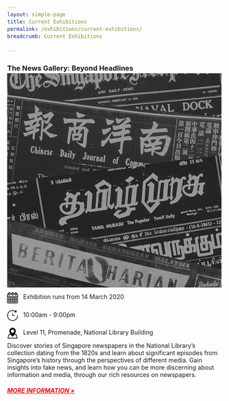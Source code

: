 ```yaml
---
layout: simple-page
title: Current Exhibitions
permalink: /exhibitions/current-exhibitions/
breadcrumb: Current Exhibitions

---
```


<section class="sgds-section">
<div class="sgds-container">
    <div class="row" style="margin-bottom: -1em;">
        <div class="col is-12">
            <h3><strong>The News Gallery: Beyond Headlines</strong></h3>
        </div>
    </div>
    <div class="row" style="margin-bottom: -1em;">
        <div class="col">
            <a href="/exhibitions/current-exhibitions/newsgallery/"><img src="/images/event-images/newsgallery/news-gallery-thumbnail.jpg" alt="The News Gallery: Beyond Headlines"></a>
        </div>
        <div class="col is-two-thirds">
            <div class="row">
                <div class="col" style="padding-bottom: 8px; padding-top: 8px;">
                    <img src="/images/calendar.png" alt="Date" style="display:inline-block; margin-left: 0px; margin-right: 8px; width: 5%; vertical-align: middle;"> Exhibition runs from 14 March 2020
                </div>
            </div>
            <div class="row">
                <div class="col" style="padding-bottom: 8px; padding-top: 8px;">
                    <img src="/images/watch.png" alt="Time" style="display:inline-block; margin-left: 0px; margin-right: 8px; width: 5%; vertical-align: middle;"> 10:00am - 9:00pm
                </div>
            </div>
            <div class="row">
                <div class="col" style="padding-bottom: 8px; padding-top: 8px;">
                    <img src="/images/pin.png" alt="Location" style="display:inline-block; margin-left: 0px; margin-right: 8px; width: 5%; vertical-align: middle;"> Level 11, Promenade, National Library Building
                </div>
            </div>
        </div>
     </div>
    <div class="row is-multiline">
        <div class="col is-12">
            <p>Discover stories of Singapore newspapers in the National Library’s collection dating from the 1820s and learn about significant episodes from Singapore’s history through the perspectives of different media. Gain insights into fake news, and learn how you can be more discerning about information and media, through our rich resources on newspapers.
            </p>
            <a href="/exhibitions/current-exhibitions/newsgallery/" style="color:#E21216;"><h5>MORE INFORMATION &#187;</h5></a>
        </div>
    </div>
</div>
</section>


            
